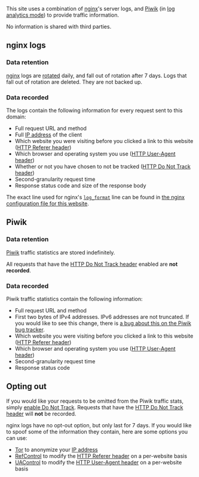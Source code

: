 This site uses a combination of [nginx]'s server logs, and [Piwik] (in [log analytics mode][Piwik Server Log Analytics]) to provide traffic information.

No information is shared with third parties.

## nginx logs

### Data retention

[nginx] logs are [rotated][Log rotation] daily, and fall out of rotation after 7 days. Logs that fall out of rotation are deleted. They are not backed up.

### Data recorded

The logs contain the following information for every request sent to this domain:

* Full request URL and method
* Full [IP address] of the client
* Which website you were visiting before you clicked a link to this website ([HTTP Referer header])
* Which browser and operating system you use ([HTTP User-Agent header])
* Whether or not you have chosen to not be tracked ([HTTP Do Not Track header])
* Second-granularity request time
* Response status code and size of the response body

The exact line used for nginx's [`log_format`][nginx log_format] line can be found in [the nginx configuration file for this website][nginx configuration file].

## Piwik

### Data retention

[Piwik] traffic statistics are stored indefinitely.

All requests that have the [HTTP Do Not Track header] enabled are **not recorded**.

### Data recorded

Piwik traffic statistics contain the following information:

* Full request URL and method
* First two bytes of IPv4 addresses. IPv6 addresses are not truncated. If you would like to see this change, there is [a bug about this on the Piwik bug tracker][Piwik Bug Tracker: Anonymize IP does not mask IPv6 addresses].
* Which website you were visiting before you clicked a link to this website ([HTTP Referer header])
* Which browser and operating system you use ([HTTP User-Agent header])
* Second-granularity request time
* Response status code

## Opting out

If you would like your requests to be omitted from the Piwik traffic stats, simply [enable Do Not Track][Enable Do Not Track in Mozilla Firefox]. Requests that have the [HTTP Do Not Track header] will **not** be recorded.

nginx logs have no opt-out option, but only last for 7 days. If you would like to spoof some of the information they contain, here are some options you can use:

* [Tor] to anonymize your [IP address]
* [RefControl] to modify the [HTTP Referer header] on a per-website basis
* [UAControl] to modify the [HTTP User-Agent header] on a per-website basis

[nginx]: http://nginx.org/
[Piwik]: https://piwik.org/
[Piwik Server Log Analytics]: https://piwik.org/log-analytics/
[Log rotation]: https://en.wikipedia.org/wiki/Log_rotation
[IP address]: https://en.wikipedia.org/wiki/IP_address
[HTTP Referer header]: https://en.wikipedia.org/wiki/HTTP_referer
[HTTP User-Agent header]: https://en.wikipedia.org/wiki/User_agent
[HTTP Do Not Track header]: https://en.wikipedia.org/wiki/Do_Not_Track
[nginx log_format]: http://wiki.nginx.org/HttpLogModule#log_format
[nginx configuration file]: https://github.com/EtiennePerot/perot.me/blob/master/nginx.conf
[Piwik Bug Tracker: Anonymize IP does not mask IPv6 addresses]: https://dev.piwik.org/trac/ticket/3710
[Enable Do Not Track in Mozilla Firefox]: https://support.mozilla.org/en-US/kb/how-do-i-turn-do-not-track-feature?redirectlocale=en-US&redirectslug=how-do-i-stop-websites-tracking-me
[Tor]: https://www.torproject.org/
[RefControl]: https://addons.mozilla.org/EN-US/firefox/addon/refcontrol/
[UAControl]: https://addons.mozilla.org/en-US/firefox/addon/uacontrol/
